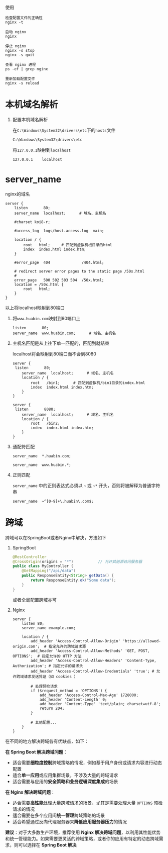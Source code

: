 使用

```nginx
检查配置文件的正确性
nginx -t

启动 nginx
nginx

停止 nginx
nginx -s stop
nginx -s quit

查看 nginx 进程
ps -ef | grep nginx

重新加载配置文件
nginx -s reload
```



# 本机域名解析

1. 配置本机域名解析

   在`C:\Windows\System32\drivers\etc`下的`hosts`文件

   ```cmd
   C:\Windows\System32\drivers\etc
   ```

   将`127.0.0.1`映射到`localhost`

   ```
   127.0.0.1    localhost
   ```



# server_name

nginx的域名

```nginx
server {
    listen       80;
    server_name  localhost;      # 域名、主机名

    #charset koi8-r;

    #access_log  logs/host.access.log  main;

    location / {
        root   html;     # 匹配到虚拟机根目录的html
        index  index.html index.htm;
    }

    #error_page  404              /404.html;

    # redirect server error pages to the static page /50x.html
    #
    error_page   500 502 503 504  /50x.html;
    location = /50x.html {
    	root   html;
    }
}
```

以上将localhost映射到80端口

1. 将`www.huabin.com`映射到80端口上

   ```nginx
   listen       80;
   server_name  www.huabin.com;      # 域名、主机名
   ```

2. 主机名匹配是从上往下单一匹配的，匹配到就结束

   localhost将会映射到80端口而不会到8080

   ```nginx
   server {
   	listen       80;
       server_name  localhost;      # 域名、主机名
       location / {
           root   /bin1;      # 匹配到虚拟机/bin1目录的index.html
           index  index.html index.htm;
       }
   }
   
   server {
   	listen       8080;
       server_name  localhost;      # 域名、主机名
       location / {
           root   /bin2;
           index  index.html index.htm;
       }
   }
   ```

3. 通配符匹配

   ```nginx
   server_name  *.huabin.com;
   ```

   ```nginx
   server_name  www.huabin.*;
   ```

4. 正则匹配

   `server_name` 中的正则表达式必须以 `~` 或 `~*` 开头，否则将被解释为普通字符串

   ```nginx
   server_name  ~^[0-9]+\.huabin\.com$;
   ```



# 跨域

跨域可以在SpringBoot或者Nginx中解决，方法如下

1. SpringBoot

   ```java
   @RestController
   @CrossOrigin(origins = "*")           // 允许其他源访问服务器
   public class MyController {
       @GetMapping("/api/data")
       public ResponseEntity<String> getData() {
           return ResponseEntity.ok("Some data");
       }
   }
   ```

   或者全局配置跨域亦可

2. Nginx

   ```nginx
   server {
       listen 80;
       server_name example.com;
   
       location / {
           add_header 'Access-Control-Allow-Origin' 'https://allowed-origin.com';  # 指定允许的跨域请求源
           add_header 'Access-Control-Allow-Methods' 'GET, POST, OPTIONS';  # 指定允许的 HTTP 方法
           add_header 'Access-Control-Allow-Headers' 'Content-Type, Authorization'; # 指定允许的请求头
           add_header 'Access-Control-Allow-Credentials' 'true'; # 允许跨域请求发送凭证（如 cookies ）
   
           # 处理预检请求
           if ($request_method = 'OPTIONS') {
               add_header 'Access-Control-Max-Age' 1728000;
               add_header 'Content-Length' 0;
               add_header 'Content-Type' 'text/plain; charset=utf-8';
               return 204;
           }
   
           # 其他配置...
       }
   }
   ```

在不同的地方解决跨域各有优缺点，如下：

**在 Spring Boot 解决跨域问题**：

- 适合需要**细粒度控制**跨域策略的情况，例如基于用户身份或请求内容进行动态配置
- 适合**单一应用**或应用集群场景，不涉及大量的跨域请求
- 适合需要与应用的**安全策略和业务逻辑深度集成**的场景

**在 Nginx 解决跨域问题**：

- 适合需要**高性能**处理大量跨域请求的场景，尤其是需要处理大量 `OPTIONS` 预检请求的情况
- 适合需要在多个应用间**统一管理**跨域策略的场景
- 适合希望通过反向代理服务器来**降低应用服务器压力**的情况

**建议**：对于大多数生产环境，推荐使用 **Nginx 解决跨域问题**，以利用其性能优势和统一管理能力。如果需要更灵活的跨域策略，或者你的应用有特定的动态跨域需求，则可以选择在 **Spring Boot 解决**
